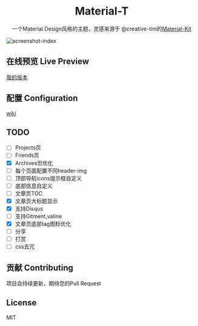 <h1 align="center">Material-T</h1>

<p align="center">一个Material Design风格的主题，灵感来源于 @creative-tim的<a href="https://github.com/creativetimofficial/material-kit">Material-Kit</a></p>

![screenshot-index](https://github.com/invom/Material-T/raw/master/screenshot-index.png)


## 在线预览 Live Preview

[我的版本](https://invom.github.io/Material-T/)


## 配置 Configuration

[wiki](https://github.com/invom/Material-T/wiki)



## TODO

- [ ] Projects页
- [ ] Friends页
- [x] Archives页优化
- [ ] 每个页面配置不同header-img 
- [ ] 顶部导航icons提示框自定义
- [ ] 底部信息自定义
- [ ] 文章页TOC
- [x] 文章页大标题显示
- [x] 支持Disqus
- [ ] 支持Gitment,valine
- [x] 文章页底部tag图标优化
- [ ] 分享
- [ ] 打赏
- [ ] css去冗

## 贡献 Contributing

项目会持续更新，期待您的Pull Request


## License

MIT
